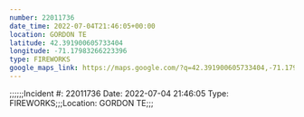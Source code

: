```yaml
---
number: 22011736
date_time: 2022-07-04T21:46:05+00:00
location: GORDON TE
latitude: 42.391900605733404
longitude: -71.17983266223396
type: FIREWORKS
google_maps_link: https://maps.google.com/?q=42.391900605733404,-71.17983266223396
---
```


;;;;;;Incident #: 22011736  Date: 2022-07-04 21:46:05   Type: FIREWORKS;;;Location: GORDON TE;;;
